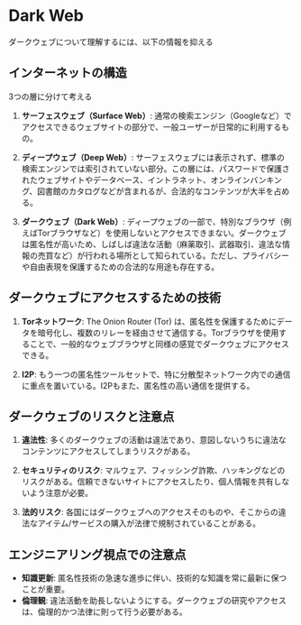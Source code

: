# Dark Web

ダークウェブについて理解するには、以下の情報を抑える

## インターネットの構造

3つの層に分けて考える

1. **サーフェスウェブ（Surface Web）**: 通常の検索エンジン（Googleなど）でアクセスできるウェブサイトの部分で、一般ユーザーが日常的に利用するもの。

2. **ディープウェブ（Deep Web）**: サーフェスウェブには表示されず、標準の検索エンジンでは索引されていない部分。この層には、パスワードで保護されたウェブサイトやデータベース、イントラネット、オンラインバンキング、図書館のカタログなどが含まれるが、合法的なコンテンツが大半を占める。

3. **ダークウェブ（Dark Web）**: ディープウェブの一部で、特別なブラウザ（例えばTorブラウザなど）を使用しないとアクセスできまない。ダークウェブは匿名性が高いため、しばしば違法な活動（麻薬取引、武器取引、違法な情報の売買など）が行われる場所として知られている。ただし、プライバシーや自由表現を保護するための合法的な用途も存在する。

## ダークウェブにアクセスするための技術

1. **Torネットワーク**: The Onion Router (Tor) は、匿名性を保護するためにデータを暗号化し、複数のリレーを経由させて通信する。Torブラウザを使用することで、一般的なウェブブラウザと同様の感覚でダークウェブにアクセスできる。

2. **I2P**: もう一つの匿名性ツールセットで、特に分散型ネットワーク内での通信に重点を置いている。I2Pもまた、匿名性の高い通信を提供する。

## ダークウェブのリスクと注意点

1. **違法性**: 多くのダークウェブの活動は違法であり、意図しないうちに違法なコンテンツにアクセスしてしまうリスクがある。

2. **セキュリティのリスク**: マルウェア、フィッシング詐欺、ハッキングなどのリスクがある。信頼できないサイトにアクセスしたり、個人情報を共有しないよう注意が必要。

3. **法的リスク**: 各国にはダークウェブへのアクセスそのものや、そこからの違法なアイテム/サービスの購入が法律で規制されていることがある。

## エンジニアリング視点での注意点

- **知識更新**: 匿名性技術の急速な進歩に伴い、技術的な知識を常に最新に保つことが重要。
- **倫理観**: 違法活動を助長しないようにする。ダークウェブの研究やアクセスは、倫理的かつ法律に則って行う必要がある。

